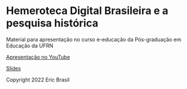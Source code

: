 # Hemeroteca Digital Brasileira e a pesquisa histórica

Material para apresentação no curso e-educação da Pós-graduação em Educação da UFRN

[Apresentação no YouTube](https://youtu.be/Uu3I9_a2knc)

[Slides](https://ericbrasiln.github.io/hdufrn)

Copyright 2022 Eric Brasil
